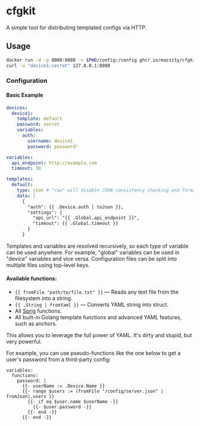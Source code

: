 # cfgkit

A simple tool for distributing templated configs via HTTP.

## Usage

```bash
docker run -d -p 8080:8080 -v $PWD/config:/config ghcr.io/mazzz1y/cfgkit:latest
curl -u "device1:secret" 127.0.0.1:8080
```

### Configuration

#### Basic Example

```yaml
devices:
  device1:
    template: default
    password: secret
    variables:
      auth:
        username: device1
        password: password!

variables:
  api_endpoint: http://example.com
  timeout: 30

templates:
  default:
    type: json # "raw" will disable JSON consistency checking and formatting
    data: |
      {
        "auth": {{ .Device.auth | toJson }},
        "settings": {
          "api_url": "{{ .Global.api_endpoint }}",
          "timeout": {{ .Global.timeout }}
        }
      }
```

Templates and variables are resolved recursively, so each type of variable can be used anywhere. For example, "global" variables can be used in "device" variables and vice versa.
Configuration files can be split into multiple files using top-level keys.

#### Available functions:

* `{{ fromFile "path/to/file.txt" }}` — Reads any text file from the filesystem into a string.
* `{{ .String | fromYaml }}` — Converts YAML string into struct.
* All [Sprig](https://masterminds.github.io/sprig/) functions.
* All built-in Golang template functions and advanced YAML features, such as anchors.

This allows you to leverage the full power of YAML. It's dirty and stupid, but very powerful.

For example, you can use pseudo-functions like the one below to get a user's password from a third-party config:

```
variables:
  functions:
    password: |
      {{- userName := .Device.Name }}
      {{- range $users := (fromFile "/config/server.json" | fromJson).users }}
        {{- if eq $user.name $userName -}}
          {{- $user.password -}}
        {{- end -}}
      {{- end -}}
```